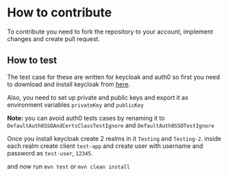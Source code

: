 # How to contribute
To contribute you need to fork the repository to your account, implement changes and create pull request.

## How to test
The test case for these are written for keycloak and auth0 so first you need to download and install keycloak
from [here](https://www.keycloak.org/downloads).

Also, you need to set up private and public keys and export it as environment variables `privateKey` and `publicKey`

**Note:** you can avoid auth0 tests cases by renaming it to `DefaultAuth0SSOAndCertsClassTestIgnore` and `DefaultAuth0SSOTestIgnore`

Once you install keycloak create 2 realms in it `Testing` and `Testing-2`.
inside each realm create client `test-app` and create user with username and password as `test-user`, `12345`.

and now run `mvn test` or `mvn clean install`
